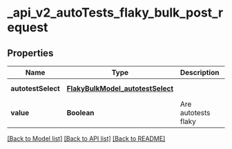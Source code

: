 # _api_v2_autoTests_flaky_bulk_post_request
## Properties

| Name | Type | Description | Notes |
|------------ | ------------- | ------------- | -------------|
| **autotestSelect** | [**FlakyBulkModel_autotestSelect**](FlakyBulkModel_autotestSelect.md) |  | [default to null] |
| **value** | **Boolean** | Are autotests flaky | [default to null] |

[[Back to Model list]](../README.md#documentation-for-models) [[Back to API list]](../README.md#documentation-for-api-endpoints) [[Back to README]](../README.md)

